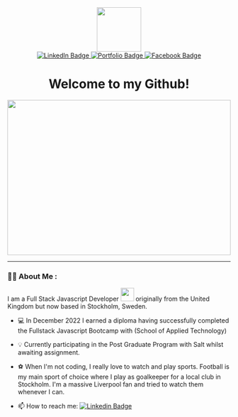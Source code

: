 <div id="header" align="center">
  <img src="https://media.tenor.com/lNtmoshuUI8AAAAj/bahroo-hacker.gif" width="100"/>
</div>
<div id="badges" align="center">
  <a href="https://www.linkedin.com/in/robert-bish-1a6a8637">
    <img src="https://img.shields.io/badge/LinkedIn-blue?style=for-the-badge&logo=linkedin&logoColor=white" alt="LinkedIn Badge"/>
  </a>
  <a href="https://robertbishwebdeveloper.com">
    <img src="https://img.shields.io/badge/Portfolio-darkgreen?style=for-the-badge&logo=portfolio&logoColor=white" alt="Portfolio Badge"/>
  </a>
  <a href="https://www.facebook.com/robert.bish.9">
    <img src="https://img.shields.io/badge/Facebook-darkblue?style=for-the-badge&logo=facebook&logoColor=white" alt="Facebook Badge"/>
  </a>
</div>
<div id="counter" align="center">
  <img src="https://komarev.com/ghpvc/?username=bobbybish81&style=flat-square&color=blue" alt=""/>
</div>
  <h1 align="center">
    Welcome to my Github!
  </h1>
<div align="center">
  <img src="https://media.giphy.com/media/dWesBcTLavkZuG35MI/giphy.gif" width="100%" height="350"/>
</div>

---

### :man_technologist: About Me :
I am a Full Stack Javascript Developer <img src="https://media.giphy.com/media/WUlplcMpOCEmTGBtBW/giphy.gif" width="30"> originally from the United Kingdom but now based in Stockholm, Sweden.

- :computer: In December 2022 I earned a diploma having successfully completed the Fullstack Javascript Bootcamp with </Salt> (School of Applied Technology)

- :bulb: Currently participating in the Post Graduate Program with Salt whilst awaiting assignment.

- :soccer: When I'm not coding, I really love to watch and play sports. Football is my main sport of choice where I play as goalkeeper for a local club in Stockholm. I'm a massive Liverpool fan and tried to watch them whenever I can.

- :mailbox: How to reach me:  [![Linkedin Badge](https://img.shields.io/badge/LinkedIn-blue?style=flat&logo=Linkedin&logoColor=white)](https://github.com/bobbybish81)
